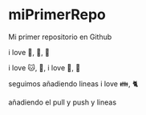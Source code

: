 # miPrimerRepo

Mi primer repositorio en Github

i love 🏐, 🍕, 🏃

i love 🐱, 🍫, 
i love 🍎, 🚗

seguimos añadiendo lineas 
i love 👪, 🐈

añadiendo el pull y push
y lineas 
